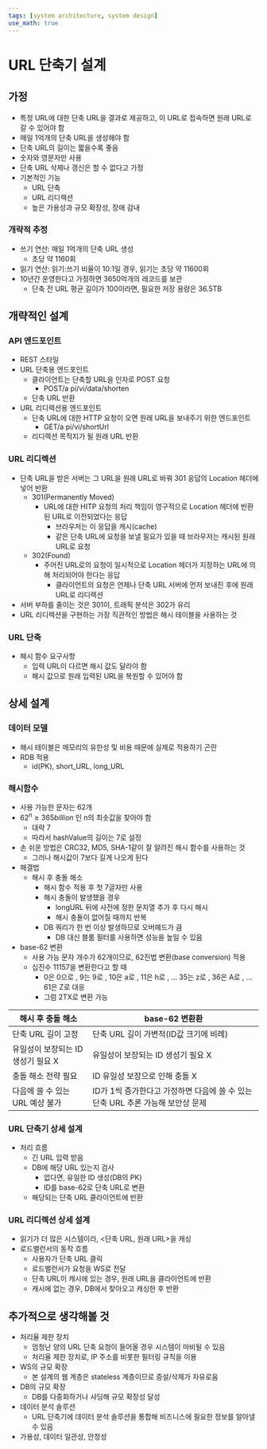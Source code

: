 ```yaml
---
tags: [system architecture, system design]
use_math: true
---
```


# URL 단축기 설계
## 가정
* 특정 URL에 대한 단축 URL을 결과로 제공하고, 이 URL로 접속하면 원래 URL로 갈 수 있어야 함
* 매일 1억개의 단축 URL을 생성해야 함
* 단축 URL의 길이는 짧을수록 좋음
* 숫자와 영문자만 사용
* 단축 URL 삭제나 갱신은 할 수 없다고 가정
* 기본적인 기능
    * URL 단축
    * URL 리디렉션
    * 높은 가용성과 규모 확장성, 장애 감내

### 개략적 추정
* 쓰기 연산: 매일 1억개의 단축 URL 생성
    * 초당 약 1160회
* 읽기 연산: 읽기:쓰기 비율이 10:1일 경우, 읽기는 초당 약 11600회
* 10년간 운영한다고 가정하면 3650억개의 레코드를 보관
    * 단축 전 URL 평균 길이가 100이라면, 필요한 저장 용량은 36.5TB

## 개략적인 설계
### API 엔드포인트
* REST 스타일
* URL 단축용 엔드포인트
    * 클라이언트는 단축할 URL을 인자로 POST 요청
        * POST/a pi/vi/data/shorten 
    * 단축 URL 반환
* URL 리디렉션용 엔드포인트
    * 단축 URL에 대한 HTTP 요청이 오면 원래 URL을 보내주기 위한 엔드포인트
        * GET/a pi/vi/shortUrl
    * 리디렉션 목적지가 될 원래 URL 반환

### URL 리디렉션
* 단축 URL을 받은 서버는 그 URL을 원래 URL로 바꿔 301 응답의 Location 헤더에 넣어 반환
    * 301(Permanently Moved)
        * URL에 대한 HITP 요청의 처리 책임이 영구적으로 Location 헤더에 반환된 URL로 이전되었다는 응답
            * 브라우저는 이 응답을 캐시(cache)
            * 같은 단축 URL에 요청을 보낼 필요가 있을 때 브라우저는 캐시된 원래 URL로 요청
    * 302(Found)
        * 주어진 URL로의 요청이 일시적으로 Location 헤더가 지정하는 URL에 의해 처리되어야 한다는 응답
            * 클라이언트의 요청은 언제나 단축 URL 서버에 먼저 보내진 후에 원래 URL로 리디렉션 
* 서버 부하를 줄이는 것은 301이, 트래픽 분석은 302가 유리
* URL 리디렉션을 구현하는 가장 직관적인 방법은 해시 테이블을 사용하는 것

### URL 단축
* 해시 함수 요구사항
    * 입력 URL이 다르면 해시 값도 달라야 함
    * 해시 값으로 원래 입력된 URL을 복원할 수 있어야 함

## 상세 설계
### 데이터 모델
* 해시 테이블은 메모리의 유한성 및 비용 때문에 실제로 적용하기 곤란
* RDB 적용
    * id(PK), short_URL, long_URL

### 해시함수
* 사용 가능한 문자는 62개
* $62^n \ge 365billion$ 인 n의 최솟값을 찾아야 함
    * 대략 7
    * 따라서 hashValue의 길이는 7로 설정
* 손 쉬운 방법은 CRC32, MD5, SHA-1같이 잘 알려진 해시 함수를 사용하는 것
    * 그러나 해시값이 7보다 길게 나오게 된다
* 해결법
    * 해시 후 충돌 해소
        * 해시 함수 적용 후 첫 7글자만 사용
        * 해시 충돌이 발생했을 경우
            * longURL 뒤에 사전에 정한 문자열 추가 후 다시 해시
            * 해시 충돌이 없어질 때까지 반복
        * DB 쿼리가 한 번 이상 발생하므로 오버헤드가 큼
            * DB 대신 블룸 필터를 사용하면 성능을 높일 수 있음
* base-62 변환
    * 사용 가능 문자 개수가 62개이므로, 62진법 변환(base conversion) 적용
    * 십진수 11157을 변환한다고 할 때
        * 0은 0으로 , 9는 9로 , 10은 a로 , 11은 h로 , … 35는 z로 , 36은 A로 , … 61은 Z로 대응
        * 그럼 2TX로 변환 가능

|해시 후 충돌 해소 | base-62 변환환 |
|-|-|
| 단축 URL 길이 고정 | 단축 URL 길이 가변적(ID값 크기에 비례) |
| 유일성이 보장되는 ID 생성기 필요 X | 유일성이 보장되는 ID 생성기 필요 X |
| 충돌 해소 전략 필요 | ID 유일성 보장으로 인해 충돌 X |
| 다음에 쓸 수 있는 URL 예상 불가 | ID가 1씩 증가한다고 가정하면 다음에 쓸 수 있는 단축 URL 추론 가능해 보안상 문제 | 

### URL 단축기 상세 설계
* 처리 흐름
    * 긴 URL 입력 받음
    * DB에 해당 URL 있는지 검사
        * 없다면, 유일한 ID 생성(DB의 PK)
        * ID를 base-62로 단축 URL로 변환
    * 해당되는 단축 URL 클라이언트에 반환

### URL 리디렉션 상세 설계
* 읽기가 더 많은 시스템이라, <단축 URL, 원래 URL>을 캐싱
* 로드밸런서의 동작 흐름
    * 사용자가 단축 URL 클릭
    * 로드밸런서가 요청을 WS로 전달
    * 단축 URL이 캐시에 있는 경우, 원래 URL을 클라이언트에 반환
    * 캐시에 없는 경우, DB에서 찾아오고 캐싱한 후 반환

## 추가적으로 생각해볼 것
* 처리율 제한 장치
    * 엄청난 양의 URL 단축 요청이 들어올 경우 시스템이 마비될 수 있음
    * 처리율 제한 장치로, IP 주소를 비롯한 필터링 규칙을 이용
* WS의 규모 확장
    * 본 설계의 웹 계층은 stateless 계층이므로 증설/삭제가 자유로움
* DB의 규모 확장
    * DB를 다중화하거나 샤딩해 규모 확장성 달성
* 데이터 분석 솔루션
    * URL 단축기에 데이터 분석 솔루션을 통합해 비즈니스에 필요한 정보를 알아낼 수 있음 
* 가용성, 데이터 일관성, 안정성 
